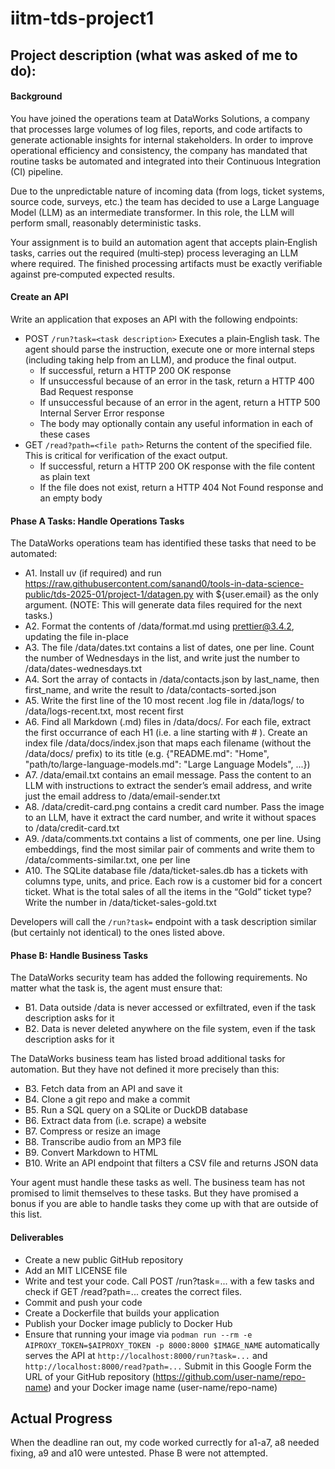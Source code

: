 # iitm-tds-project1
## Project description (what was asked of me to do):
#### Background
You have joined the operations team at DataWorks Solutions, a company that processes large volumes of log files, reports, and code artifacts to generate actionable insights for internal stakeholders. In order to improve operational efficiency and consistency, the company has mandated that routine tasks be automated and integrated into their Continuous Integration (CI) pipeline.

Due to the unpredictable nature of incoming data (from logs, ticket systems, source code, surveys, etc.) the team has decided to use a Large Language Model (LLM) as an intermediate transformer. In this role, the LLM will perform small, reasonably deterministic tasks.

Your assignment is to build an automation agent that accepts plain‑English tasks, carries out the required (multi‑step) process leveraging an LLM where required. The finished processing artifacts must be exactly verifiable against pre‑computed expected results.

#### Create an API
Write an application that exposes an API with the following endpoints:
- POST `/run?task=<task description>` Executes a plain‑English task. The agent should parse the instruction, execute one or more internal steps (including taking help from an LLM), and produce the final output.
  - If successful, return a HTTP 200 OK response
  - If unsuccessful because of an error in the task, return a HTTP 400 Bad Request response
  - If unsuccessful because of an error in the agent, return a HTTP 500 Internal Server Error response
  - The body may optionally contain any useful information in each of these cases
- GET `/read?path=<file path>` Returns the content of the specified file. This is critical for verification of the exact output.
  - If successful, return a HTTP 200 OK response with the file content as plain text
  - If the file does not exist, return a HTTP 404 Not Found response and an empty body
 
#### Phase A Tasks: Handle Operations Tasks
The DataWorks operations team has identified these tasks that need to be automated:

- A1. Install uv (if required) and run https://raw.githubusercontent.com/sanand0/tools-in-data-science-public/tds-2025-01/project-1/datagen.py with ${user.email} as the only argument. (NOTE: This will generate data files required for the next tasks.)
- A2. Format the contents of /data/format.md using prettier@3.4.2, updating the file in-place
- A3. The file /data/dates.txt contains a list of dates, one per line. Count the number of Wednesdays in the list, and write just the number to /data/dates-wednesdays.txt
- A4. Sort the array of contacts in /data/contacts.json by last_name, then first_name, and write the result to /data/contacts-sorted.json
- A5. Write the first line of the 10 most recent .log file in /data/logs/ to /data/logs-recent.txt, most recent first
- A6. Find all Markdown (.md) files in /data/docs/. For each file, extract the first occurrance of each H1 (i.e. a line starting with # ). Create an index file /data/docs/index.json that maps each filename (without the /data/docs/ prefix) to its title (e.g. {"README.md": "Home", "path/to/large-language-models.md": "Large Language Models", ...})
- A7. /data/email.txt contains an email message. Pass the content to an LLM with instructions to extract the sender’s email address, and write just the email address to /data/email-sender.txt
- A8. /data/credit-card.png contains a credit card number. Pass the image to an LLM, have it extract the card number, and write it without spaces to /data/credit-card.txt
- A9. /data/comments.txt contains a list of comments, one per line. Using embeddings, find the most similar pair of comments and write them to /data/comments-similar.txt, one per line
- A10. The SQLite database file /data/ticket-sales.db has a tickets with columns type, units, and price. Each row is a customer bid for a concert ticket. What is the total sales of all the items in the “Gold” ticket type? Write the number in /data/ticket-sales-gold.txt

Developers will call the `/run?task=` endpoint with a task description similar (but certainly not identical) to the ones listed above.

#### Phase B: Handle Business Tasks
The DataWorks security team has added the following requirements. No matter what the task is, the agent must ensure that:

- B1. Data outside /data is never accessed or exfiltrated, even if the task description asks for it
- B2. Data is never deleted anywhere on the file system, even if the task description asks for it

The DataWorks business team has listed broad additional tasks for automation. But they have not defined it more precisely than this:

- B3. Fetch data from an API and save it
- B4. Clone a git repo and make a commit
- B5. Run a SQL query on a SQLite or DuckDB database
- B6. Extract data from (i.e. scrape) a website
- B7. Compress or resize an image
- B8. Transcribe audio from an MP3 file
- B9. Convert Markdown to HTML
- B10. Write an API endpoint that filters a CSV file and returns JSON data

Your agent must handle these tasks as well.
The business team has not promised to limit themselves to these tasks. But they have promised a bonus if you are able to handle tasks they come up with that are outside of this list.

#### Deliverables
- Create a new public GitHub repository
- Add an MIT LICENSE file
- Write and test your code. Call POST /run?task=... with a few tasks and check if GET /read?path=... creates the correct files.
- Commit and push your code
- Create a Dockerfile that builds your application
- Publish your Docker image publicly to Docker Hub
- Ensure that running your image via `podman run --rm -e AIPROXY_TOKEN=$AIPROXY_TOKEN -p 8000:8000 $IMAGE_NAME` automatically serves the API at `http://localhost:8000/run?task=...` and `http://localhost:8000/read?path=...`
Submit in this Google Form the URL of your GitHub repository (https://github.com/user-name/repo-name) and your Docker image name (user-name/repo-name)

## Actual Progress
When the deadline ran out, my code worked currectly for a1-a7, a8 needed fixing, a9 and a10 were untested. Phase B were not attempted.
